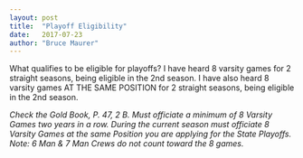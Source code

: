 ```yaml
---
layout: post
title:  "Playoff Eligibility"
date:   2017-07-23
author: "Bruce Maurer"
---
```


What qualifies to be eligible for playoffs? I have heard 8 varsity games for 2
straight seasons, being eligible in the 2nd season. I have also heard 8 varsity
games AT THE SAME POSITION for 2 straight seasons, being eligible in the 2nd
season.

*Check the Gold Book, P. 47, 2 B. Must officiate a minimum of 8 Varsity Games two
years in a row. During the current season must officiate 8 Varsity Games at the
same Position you are applying for the State Playoffs.​ Note: 6 Man & 7 Man
Crews do not count toward the 8 games.*
